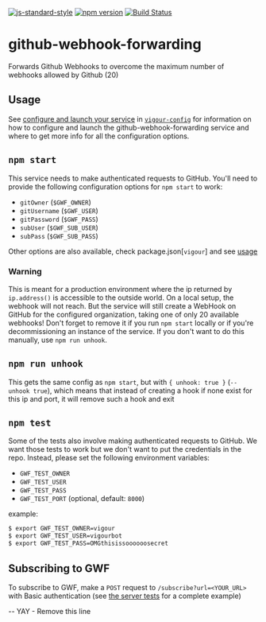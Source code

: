 [![js-standard-style](https://img.shields.io/badge/code%20style-standard-brightgreen.svg?style=flat)](https://github.com/feross/standard)
[![npm version](https://badge.fury.io/js/vigour-config.svg)](https://badge.fury.io/js/vigour-config)
[![Build Status](https://travis-ci.org/vigour-io/github-webhook-forwarding.svg?branch=develop)](https://travis-ci.org/vigour-io/github-webhook-forwarding)

# github-webhook-forwarding
Forwards Github Webhooks to overcome the maximum number of webhooks allowed by Github (20)

## Usage

See [configure and launch your service](https://github.com/vigour-io/config#configure-and-launch-your-service) in [`vigour-config`](https://github.com/vigour-io/config#readme) for information on how to configure and launch the github-webhook-forwarding service and where to get more info for all the configuration options.

## `npm start`

This service needs to make authenticated requests to GitHub. You'll need to provide the following configuration options for `npm start` to work:

- `gitOwner` (`$GWF_OWNER`)
- `gitUsername` (`$GWF_USER`)
- `gitPassword` (`$GWF_PASS`)
- `subUser` (`$GWF_SUB_USER`)
- `subPass` (`$GWF_SUB_PASS`)

Other options are also available, check package.json[`vigour`] and see [usage](#usage)

### Warning

This is meant for a production environment where the ip returned by `ip.address()` is accessible to the outside world. On a local setup, the webhook will not reach. But the service will still create a WebHook on GitHub for the configured organization, taking one of only 20 available webhooks! Don't forget to remove it if you run `npm start` locally or if you're decommissioning an instance of the service. If you don't want to do this manually, use `npm run unhook`.

## `npm run unhook`

This gets the same config as `npm start`, but with `{ unhook: true }` (`--unhook true`), which means that instead of creating a hook if none exist for this ip and port, it will remove such a hook and exit

## `npm test`

Some of the tests also involve making authenticated requests to GitHub. We want those tests to work but we don't want to put the credentials in the repo. Instead, please set the following environment variables:

- `GWF_TEST_OWNER`
- `GWF_TEST_USER`
- `GWF_TEST_PASS`
- `GWF_TEST_PORT` (optional, default: `8000`)

example:
```sh
$ export GWF_TEST_OWNER=vigour
$ export GWF_TEST_USER=vigourbot
$ export GWF_TEST_PASS=OMGthisissoooooosecret
```

## Subscribing to GWF

To subscribe to GWF, make a `POST` request to `/subscribe?url=<YOUR_URL>` with Basic authentication (see [the server tests](test/node/server.js) for a complete example)

-- YAY - Remove this line

